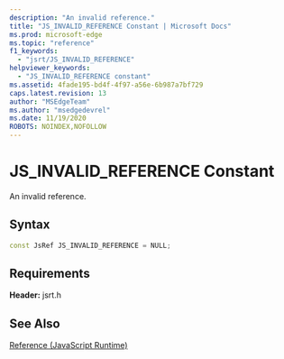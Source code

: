 ```yaml
---
description: "An invalid reference."
title: "JS_INVALID_REFERENCE Constant | Microsoft Docs"
ms.prod: microsoft-edge
ms.topic: "reference"
f1_keywords: 
  - "jsrt/JS_INVALID_REFERENCE"
helpviewer_keywords: 
  - "JS_INVALID_REFERENCE constant"
ms.assetid: 4fade195-bd4f-4f97-a56e-6b987a7bf729
caps.latest.revision: 13
author: "MSEdgeTeam"
ms.author: "msedgedevrel"
ms.date: 11/19/2020
ROBOTS: NOINDEX,NOFOLLOW
---
```

# JS_INVALID_REFERENCE Constant

An invalid reference.  
  
## Syntax  
  
```cpp  
const JsRef JS_INVALID_REFERENCE = NULL;  
```  
  
## Requirements  
 **Header:** jsrt.h  
  
## See Also  
 [Reference (JavaScript Runtime)](../chakra-hosting/reference-javascript-runtime.md)

